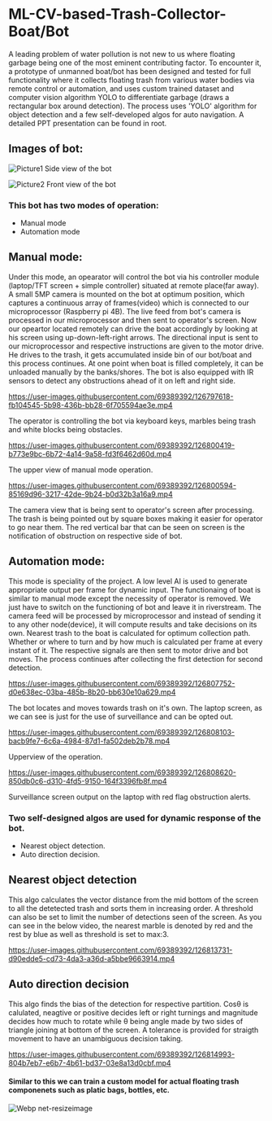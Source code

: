 # ML-CV-based-Trash-Collector-Boat/Bot
  A leading problem of water pollution is not new to us where floating garbage being one of the most eminent contributing factor. To encounter it, a prototype of unmanned boat/bot has been designed and tested for full functionality where it collects floating trash from various water bodies via remote control or automation, and uses custom trained dataset and computer vision algorithm YOLO to differentiate garbage (draws a rectangular box around detection). The process uses 'YOLO' algorithm for object detection and a few self-developed algos for auto navigation. A detailed PPT presentation can be found in root.

## Images of bot:

![Picture1](https://user-images.githubusercontent.com/69389392/126799431-9b8a737f-8187-4b98-90a8-47be4ecf170d.jpg)
Side view of the bot

![Picture2](https://user-images.githubusercontent.com/69389392/126798347-1bc8bc24-b477-4a27-9960-5c31895c51f6.jpg)
Front view of the bot

### This bot has two modes of operation:
* Manual mode
* Automation mode

## **Manual mode:**
Under this mode, an opearator will control the bot via his controller module (laptop/TFT screen + simple controller) situated at remote place(far away). A small 5MP camera is mounted on the bot at optimum position, which captures a continuous array of frames(video) which is connected to our microprocessor (Raspberry pi 4B). The live feed from bot's camera is processed in our microprocessor and then sent to operator's screen. Now our opeartor located remotely can drive the boat accordingly by looking at his screen using up-down-left-right arrows. The directional input is sent to our microprocessor and respective instructions are given to the motor drive. He drives to the trash, it gets accumulated inside bin of our bot/boat and this process continues. At one point when boat is filled completely, it can be unloaded manually by the banks/shores. The bot is also equipped with IR sensors to detect any obstructions ahead of it on left and right side.

https://user-images.githubusercontent.com/69389392/126797618-fb104545-5b98-436b-bb28-6f705594ae3e.mp4

The operator is controlling the bot via keyboard keys, marbles being trash and white blocks being obstacles.

https://user-images.githubusercontent.com/69389392/126800419-b773e9bc-6b72-4a14-9a58-fd3f6462d60d.mp4

The upper view of manual mode operation.

https://user-images.githubusercontent.com/69389392/126800594-85169d96-3217-42de-9b24-b0d32b3a16a9.mp4

The camera view that is being sent to operator's screen after processing. The trash is being pointed out by square boxes making it easier for operator to go near them. The red vertical bar that can be seen on screen is the notification of obstruction on respective side of bot.

## **Automation mode:**
This mode is speciality of the project. A low level AI is used to generate appropriate output per frame for dynamic input. The functionaing of boat is similar to manual mode except the necessity of operator is removed. We just have to switch on the functioning of bot and leave it in riverstream. The camera feed will be processed by microprocessor and instead of sending it to any other node(device), it will compute results and take decisions on its own. Nearest trash to the boat is calculated for optimum collection path. Whether or where to turn and by how much is calculated per frame at every instant of it. The respective signals are then sent to motor drive and bot moves. The process continues after collecting the first detection for second detection.



https://user-images.githubusercontent.com/69389392/126807752-d0e638ec-03ba-485b-8b20-bb630e10a629.mp4

The bot locates and moves towards trash on it's own. The laptop screen, as we can see is just for the use of surveillance and can be opted out.

https://user-images.githubusercontent.com/69389392/126808103-bacb9fe7-6c6a-4984-87d1-fa502deb2b78.mp4

Upperview of the operation.

https://user-images.githubusercontent.com/69389392/126808620-850db0c6-d310-4fd5-9150-164f3396fb8f.mp4

Surveillance screen output on the laptop with red flag obstruction alerts.


### Two self-designed algos are used for dynamic response of the bot.
* Nearest object detection.
* Auto direction decision.

## Nearest object detection
This algo calculates the vector distance from the mid bottom of the screen to all the detetected trash and sorts them in increasing order. A threshold can also be set to 
limit the number of detections seen of the screen. As you can see in the below video, the nearest marble is denoted by red and the rest by blue as well as threshold is set to max:3.


https://user-images.githubusercontent.com/69389392/126813731-d90edde5-cd73-4da3-a36d-a5bbe9663914.mp4

## Auto direction decision
This algo finds the bias of the detection for respective partition. Cosθ is calulated, neagtive or positive decides left or right turnings and magnitude decides how much to rotate while θ being angle made by two sides of triangle joining at bottom of the screen. A tolerance is provided for straigth movement to have an unambiguous decision taking.


https://user-images.githubusercontent.com/69389392/126814993-804b7eb7-e6b7-4b61-bd37-03e8a13d0cbf.mp4




#### Similar to this we can train a custom model for actual floating trash componenets such as platic bags, bottles, etc.

![Webp net-resizeimage](https://user-images.githubusercontent.com/69389392/126816541-b16c3562-f58c-4411-b2e8-d9a05ac3451c.png)


